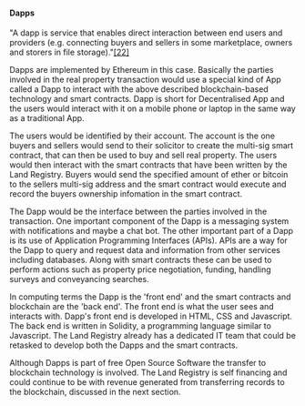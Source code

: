 #### Dapps

 "A dapp is service that enables direct interaction between end users and providers (e.g. connecting buyers and sellers in some marketplace, owners and storers in file storage)."[[22]](14-references.md)

 Dapps are implemented by Ethereum in this case. Basically the parties involved in the real property transaction would use a special kind of App called a Dapp to interact with the above described blockchain-based technology and smart contracts. Dapp is short for Decentralised App and the users would interact with it on a mobile phone or laptop in the same way as a traditional App.

 The users would be identified by their account. The account is the one buyers and sellers would send to their solicitor to create the multi-sig smart contract, that can then be used to buy and sell real property. The users would then interact with the smart contracts that have been written by the Land Registry. Buyers would send the specified amount of ether or bitcoin to the sellers multi-sig address and the smart contract would execute and record the buyers ownership infomation in the smart contract.

 The Dapp would be the interface between the parties involved in the transaction. One important component of the Dapp is a messaging system with notifications and maybe a chat bot. The other important part of a Dapp is its use of Application Programming Interfaces (APIs). APIs are a way for the Dapp to query and request data and information from other services including databases. Along with smart contracts these can be used to perform actions such as property price negotiation, funding, handling surveys and conveyancing searches.

 In computing terms the Dapp is the 'front end' and the smart contracts and blockchain are the 'back end'. The front end is what the user sees and interacts with. Dapp's front end is developed in HTML, CSS and Javascript. The back end is written in Solidity, a programming language similar to Javascript. The Land Registry already has a dedicated IT team that could be retasked to develop both the Dapps and the smart contracts.

 Although Dapps is part of free Open Source Software the transfer to blockchain technology is involved. The Land Registry is self financing and could continue to be with revenue generated from transferring records to the blockchain, discussed in the next section.

 